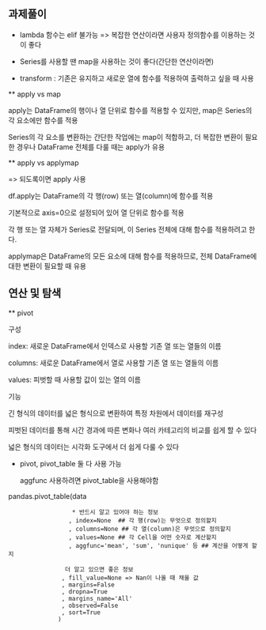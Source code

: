 ## 과제풀이

- lambda 함수는 elif 불가능 => 복잡한 연산이라면 사용자 정의함수를 이용하는 것이 좋다

- Series를 사용할 땐 map을 사용하는 것이 좋다(간단한 연산이라면)

- transform : 기존은 유지하고 새로운 열에 함수를 적용하여 출력하고 싶을 때 사용

** apply vs map

apply는 DataFrame의 행이나 열 단위로 함수를 적용할 수 있지만, map은 Series의 각 요소에만 함수를 적용

Series의 각 요소를 변환하는 간단한 작업에는 map이 적합하고,
더 복잡한 변환이 필요한 경우나 DataFrame 전체를 다룰 때는 apply가 유용

** apply vs applymap

=> 되도록이면 apply 사용

df.apply는 DataFrame의 각 행(row) 또는 열(column)에 함수를 적용

기본적으로 axis=0으로 설정되어 있어 열 단위로 함수를 적용

각 행 또는 열 자체가 Series로 전달되며, 이 Series 전체에 대해 함수를 적용하려고 한다.

applymap은 DataFrame의 모든 요소에 대해 함수를 적용하므로, 전체 DataFrame에 대한 변환이 필요할 때 유용

## 연산 및 탐색

** pivot

  구성

  index: 새로운 DataFrame에서 인덱스로 사용할 기존 열 또는 열들의 이름
  
  columns: 새로운 DataFrame에서 열로 사용할 기존 열 또는 열들의 이름

  values: 피벗할 때 사용할 값이 있는 열의 이름

  기능

  긴 형식의 데이터를 넓은 형식으로 변환하여 특정 차원에서 데이터를 재구성
  
  피벗된 데이터를 통해 시간 경과에 따른 변화나 여러 카테고리의 비교를 쉽게 할 수 있다
  
  넓은 형식의 데이터는 시각화 도구에서 더 쉽게 다룰 수 있다

  - pivot, pivot_table 둘 다 사용 가능

    aggfunc 사용하려면 pivot_table을 사용해야함
    
  pandas.pivot_table(data
  
                      * 반드시 알고 있어야 하는 정보
                     , index=None  ## 각 행(row)는 무엇으로 정의할지
                     , columns=None ## 각 열(column)은 무엇으로 정의할지
                     , values=None ## 각 Cell을 어떤 숫자로 계산할지
                     , aggfunc='mean', 'sum', 'nunique' 등 ## 계산을 어떻게 할지
                   
                    더 알고 있으면 좋은 정보
                   , fill_value=None => Nan이 나올 때 채울 값
                   , margins=False
                   , dropna=True
                   , margins_name='All'
                   , observed=False
                   , sort=True
                  )


